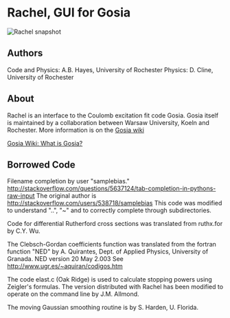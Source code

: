 Rachel, GUI for Gosia
======

![Rachel snapshot](http://www-user.pas.rochester.edu/~gosia/mediawiki/images/4/41/Guisnapshot.png)

Authors
------

  Code and Physics:  A.B. Hayes, University of Rochester
  Physics:           D. Cline, University of Rochester

About
------

Rachel is an interface to the Coulomb excitation fit code Gosia.  Gosia itself
is maintained by a collaboration between Warsaw University, Koeln and
Rochester.  More information is on the [Gosia wiki](http://www-user.pas.rochester.edu/~gosia/mediawiki/index.php/Rachel,_a_GUI_for_Gosia)

[Gosia Wiki: What is Gosia?](http://www-user.pas.rochester.edu/~gosia/mediawiki/index.php/What_is_Gosia)

Borrowed Code
------

Filename completion by user "samplebias."
http://stackoverflow.com/questions/5637124/tab-completion-in-pythons-raw-input
The original author is http://stackoverflow.com/users/538718/samplebias
This code was modified to understand "..", "~" and to correctly complete through subdirectories.

Code for differential Rutherford cross
sections was translated from ruthx.for
by C.Y. Wu.

The Clebsch-Gordan coefficients function was
translated from the fortran function "NED" by
A. Quirantes, Dept.  of Applied Physics,
University of Granada.
NED version 20 May 2.003
See http://www.ugr.es/~aquiran/codigos.htm

The code elast.c (Oak Ridge) is used
to calculate stopping powers using
Zeigler's formulas.  The version
distributed with Rachel has been
modified to operate on the command
line by J.M. Allmond.

The moving Gaussian smoothing routine is by
S. Harden, U. Florida.

